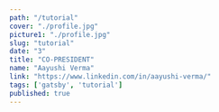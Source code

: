 ```yaml
---
path: "/tutorial"
cover: "./profile.jpg"
picture1: "./profile.jpg"
slug: "tutorial"
date: "3"
title: "CO-PRESIDENT"
name: "Aayushi Verma"
link: "https://www.linkedin.com/in/aayushi-verma/"
tags: ['gatsby', 'tutorial']
published: true
---
```

